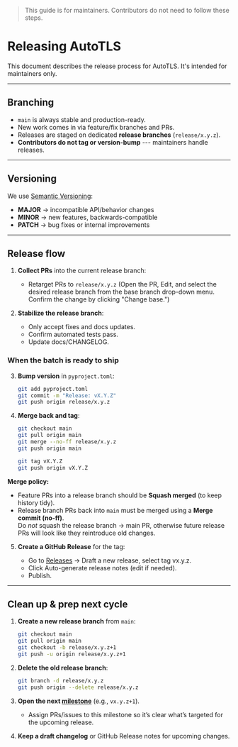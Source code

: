 > This guide is for maintainers. Contributors do not need to follow these steps.

# Releasing AutoTLS

This document describes the release process for AutoTLS.
It's intended for maintainers only.

------------------------------------------------------------------------

## Branching

-   `main` is always stable and production-ready.
-   New work comes in via feature/fix branches and PRs.
-   Releases are staged on dedicated **release branches**
    (`release/x.y.z`).
-   **Contributors do not tag or version-bump** --- maintainers handle
    releases.

------------------------------------------------------------------------

## Versioning

We use [Semantic Versioning](https://semver.org/):
- **MAJOR** → incompatible API/behavior changes
- **MINOR** → new features, backwards-compatible
- **PATCH** → bug fixes or internal improvements

------------------------------------------------------------------------

## Release flow

1.  **Collect PRs** into the current release branch:

    -   Retarget PRs to `release/x.y.z` (Open the PR, Edit, and select the desired release branch from the base branch drop-down menu. Confirm the change by clicking "Change base.")

2.  **Stabilize the release branch**:

    -   Only accept fixes and docs updates.
    -   Confirm automated tests pass.
    -   Update docs/CHANGELOG.

### When the batch is ready to ship

3.  **Bump version** in `pyproject.toml`:

    ``` bash
    git add pyproject.toml
    git commit -m "Release: vX.Y.Z"
    git push origin release/x.y.z
    ```

4.  **Merge back and tag**:

    ``` bash
    git checkout main
    git pull origin main
    git merge --no-ff release/x.y.z
    git push origin main

    git tag vX.Y.Z
    git push origin vX.Y.Z
    ```

**Merge policy:**  
- Feature PRs into a release branch should be **Squash merged** (to keep history tidy).  
- Release branch PRs back into `main` must be merged using a **Merge commit (no-ff)**.  
  Do *not* squash the release branch → main PR, otherwise future release PRs will look like they reintroduce old changes.

5.  **Create a GitHub Release** for the tag:

    -   Go to [Releases](/releases/new) → Draft a new release, select tag vx.y.z.
    -   Click Auto-generate release notes (edit if needed).
    -   Publish.

------------------------------------------------------------------------

## Clean up & prep next cycle

1.  **Create a new release branch** from `main`:

    ``` bash
    git checkout main
    git pull origin main
    git checkout -b release/x.y.z+1
    git push -u origin release/x.y.z+1
    ```

2.  **Delete the old release branch**:

    ``` bash
    git branch -d release/x.y.z
    git push origin --delete release/x.y.z
    ```

3.  **Open the next [milestone](/milestones)** (e.g., `vx.y.z+1`).

    - Assign PRs/issues to this milestone so it’s clear what’s targeted for the upcoming release.

4.  **Keep a draft changelog** or GitHub Release notes for upcoming changes.



